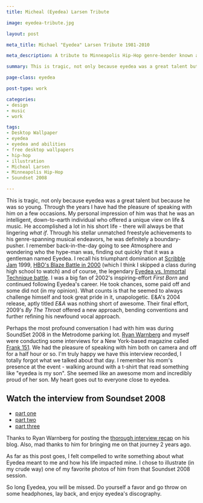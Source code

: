 ```yaml
---
title: Micheal (Eyedea) Larsen Tribute

image: eyedea-tribute.jpg

layout: post

meta_title: Michael "Eyedea" Larsen Tribute 1981-2010

meta_description: A tribute to Minneapolis Hip-Hop genre-bender known as eyedea. My thoughts about his life and an illustrated desktop wallpaper celebrating his life.

summary: This is tragic, not only because eyedea was a great talent but because he was so young.

page-class: eyedea

post-type: work

categories:
- design
- music
- work

tags:
- Desktop Wallpaper
- eyedea
- eyedea and abilities
- free desktop wallpapers
- hip-hop
- illustration
- Micheal Larsen
- Minneapolis Hip-Hop
- Soundset 2008

---
```


This is tragic, not only because eyedea was a great talent but because he was so young. Through the years I have had the pleasure of speaking with him on a few occasions. My personal impression of him was that he was an intelligent, down-to-earth individual who offered a unique view on life & music. He accomplished a lot in his short life - there will always be that lingering *what if*. Through his stellar unmatched freestyle achievements to his genre-spanning musical endeavors, he was definitely a boundary-pusher. I remember back-in-the-day going to see Atmosphere and wondering who the hype-man was, finding out quickly that it was a gentleman named Eyedea. I recall his triumphant domination at <a href="http://www.youtube.com/watch?v=l6r5hlFu_pI" class="external" title="Eyedea Scribble Jam 99 part 1">Scribble</a> <a href="http://www.youtube.com/watch?v=d83noXQp_kk" class="external" title="Eyedea Scribble Jam 99 part 2">Jam</a> 1999, <a href="http://www.youtube.com/watch?v=9njByUJ1V54" class="external" title="Eyedea Vs. Shells 2000">HBO's Blaze Battle in 2000</a> (which I think I skipped a class during high school to watch) and of course, the legendary <a href="http://www.youtube.com/watch?v=R_COTeqVOKI" class="external" title="Eyedea Vs. Immortal Technique 2000">Eyedea vs. Immortal Technique battle</a>. I was a big fan of 2002's inspiring-effort *First Born* and continued following Eyedea's career. He took chances, some paid off and some did not (in my opinion). What counts is that he seemed to always challenge himself and took great pride in it, unapologetic. E&A's 2004 release, aptly titled *E&A* was nothing short of awesome. Their final effort, 2009's *By The Throat* offered a new approach, bending conventions and further refining his newfound vocal approach.

Perhaps the most profound conversation I had with him was during SoundSet 2008 in the Metrodome parking lot. <a href="http://namedropacid.com" class="external" title="Ryan Warnberg is NameDropAcid">Ryan Warnberg</a> and myself were conducting some interviews for a New York-based magazine called <a href="http://www.frank151.com/" class="external" title="Frank 151 Magazine">Frank 151</a>. We had the pleasure of speaking with him both on camera and off for a half hour or so. I'm truly happy we have this interview recorded, I totally forgot what we talked about that day. I remember his mom's presence at the event - walking around with a t-shirt that read something like "eyedea is my son". She seemed like an awesome mom and incredibly proud of her son. My heart goes out to everyone close to eyedea.

## Watch the interview from Soundset 2008
<ul>
<li><a href="http://www.youtube.com/watch?v=MEFmNPeuaZY" class="external" title="Eyedea At Soundset Part One">part one</a></li>
<li><a href="http://www.youtube.com/watch?v=DBfD8Gtisn8" class="external" title="Eyedea At Soundset Part Two">part two</a></li>
<li><a href="http://www.youtube.com/watch?v=1DZlTFl5l7Y" class="external" title="Eyedea At Soundset Part Three">part three</a></li>
</ul>

Thanks to Ryan Warnberg for posting the <a href="http://namedropacid.com/2009/07/my-favorite-interview-ever-eyedea-in-3-parts/" class="external" title="Ryan Warnberg's favorite interview ever">thorough interview recap</a> on his blog. Also, mad thanks to him for bringing me on that journey 2 years ago.

As far as this post goes, I felt compelled to write something about what Eyedea meant to me and how his life impacted mine. I chose to illustrate (in my crude way) one of my favorite photos of him from that Soundset 2008 session.

So long Eyedea, you will be missed. Do yourself a favor and go throw on some headphones, lay back, and enjoy eyedea's discography.
